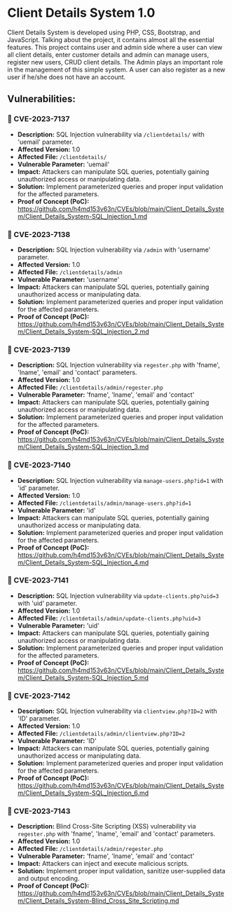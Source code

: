 # Client Details System 1.0
Client Details System is developed using PHP, CSS, Bootstrap, and JavaScript. Talking about the project, it contains almost all the essential features. This project contains user and admin side where a user can view all client details, enter customer details and admin can manage users, register new users, CRUD client details. The Admin plays an important role in the management of this simple system. A user can also register as a new user if he/she does not have an account.

## Vulnerabilities:

### 🎯 CVE-2023-7137
+ **Description:** SQL Injection vulnerability via `/clientdetails/` with 'uemail' parameter.
+ **Affected Version:** 1.0
+ **Affected File:** `/clientdetails/`
+ **Vulnerable Parameter:** 'uemail'
+ **Impact:** Attackers can manipulate SQL queries, potentially gaining unauthorized access or manipulating data.
+ **Solution:** Implement parameterized queries and proper input validation for the affected parameters.
+ **Proof of Concept (PoC):** https://github.com/h4md153v63n/CVEs/blob/main/Client_Details_System/Client_Details_System-SQL_Injection_1.md

### 🎯 CVE-2023-7138
+ **Description:** SQL Injection vulnerability via `/admin` with 'username' parameter.
+ **Affected Version:** 1.0
+ **Affected File:** `/clientdetails/admin`
+ **Vulnerable Parameter:** 'username'
+ **Impact:** Attackers can manipulate SQL queries, potentially gaining unauthorized access or manipulating data.
+ **Solution:** Implement parameterized queries and proper input validation for the affected parameters.
+ **Proof of Concept (PoC):** https://github.com/h4md153v63n/CVEs/blob/main/Client_Details_System/Client_Details_System-SQL_Injection_2.md

### 🎯 CVE-2023-7139
+ **Description:** SQL Injection vulnerability via `regester.php` with 'fname', 'lname', 'email' and 'contact' parameters.
+ **Affected Version:** 1.0
+ **Affected File:** `/clientdetails/admin/regester.php`
+ **Vulnerable Parameter:** 'fname', 'lname', 'email' and 'contact'
+ **Impact:** Attackers can manipulate SQL queries, potentially gaining unauthorized access or manipulating data.
+ **Solution:** Implement parameterized queries and proper input validation for the affected parameters.
+ **Proof of Concept (PoC):** https://github.com/h4md153v63n/CVEs/blob/main/Client_Details_System/Client_Details_System-SQL_Injection_3.md

### 🎯 CVE-2023-7140
+ **Description:** SQL Injection vulnerability via `manage-users.php?id=1` with 'id' parameter.
+ **Affected Version:** 1.0
+ **Affected File:** `/clientdetails/admin/manage-users.php?id=1`
+ **Vulnerable Parameter:** 'id'
+ **Impact:** Attackers can manipulate SQL queries, potentially gaining unauthorized access or manipulating data.
+ **Solution:** Implement parameterized queries and proper input validation for the affected parameters.
+ **Proof of Concept (PoC):** https://github.com/h4md153v63n/CVEs/blob/main/Client_Details_System/Client_Details_System-SQL_Injection_4.md

### 🎯 CVE-2023-7141
+ **Description:** SQL Injection vulnerability via `update-clients.php?uid=3` with 'uid' parameter.
+ **Affected Version:** 1.0
+ **Affected File:** `/clientdetails/admin/update-clients.php?uid=3`
+ **Vulnerable Parameter:** 'uid'
+ **Impact:** Attackers can manipulate SQL queries, potentially gaining unauthorized access or manipulating data.
+ **Solution:** Implement parameterized queries and proper input validation for the affected parameters.
+ **Proof of Concept (PoC):** https://github.com/h4md153v63n/CVEs/blob/main/Client_Details_System/Client_Details_System-SQL_Injection_5.md

### 🎯 CVE-2023-7142
+ **Description:** SQL Injection vulnerability via `clientview.php?ID=2` with 'ID' parameter.
+ **Affected Version:** 1.0
+ **Affected File:** `/clientdetails/admin/clientview.php?ID=2`
+ **Vulnerable Parameter:** 'ID'
+ **Impact:** Attackers can manipulate SQL queries, potentially gaining unauthorized access or manipulating data.
+ **Solution:** Implement parameterized queries and proper input validation for the affected parameters.
+ **Proof of Concept (PoC):** https://github.com/h4md153v63n/CVEs/blob/main/Client_Details_System/Client_Details_System-SQL_Injection_6.md

### 🎯 CVE-2023-7143
+ **Description:** Blind Cross-Site Scripting (XSS) vulnerability via `regester.php` with 'fname', 'lname', 'email' and 'contact' parameters.
+ **Affected Version:** 1.0
+ **Affected File:** `/clientdetails/admin/regester.php`
+ **Vulnerable Parameter:** 'fname', 'lname', 'email' and 'contact'
+ **Impact:** Attackers can inject and execute malicious scripts.
+ **Solution:** Implement proper input validation, sanitize user-supplied data and output encoding.
+ **Proof of Concept (PoC):** https://github.com/h4md153v63n/CVEs/blob/main/Client_Details_System/Client_Details_System-Blind_Cross_Site_Scripting.md
